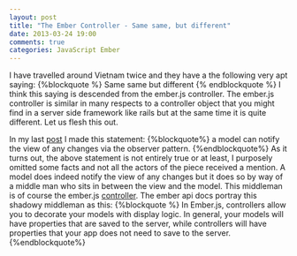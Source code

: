 ```yaml
---
layout: post
title: "The Ember Controller - Same same, but different"
date: 2013-03-24 19:00
comments: true
categories: JavaScript Ember
---
```

I have travelled around Vietnam twice and they have a the following very apt saying:
{%blockquote %}
Same same but different
{% endblockquote %}
I think this saying is descended from the ember.js controller.  The ember.js controller is similar in many respects to a controller object that you might find in a server side framework like rails but at the same time it is quite different.  Let us flesh this out.

In my last <a href="http://www.thesoftwaresimpleton.com/blog/2013/03/23/client-side-mvc/">post</a> I made this statement:
{%blockquote%}
a model can notify the view of any changes via the observer pattern.
{%endblockquote%}
As it turns out, the above statement is not entirely true or at least, I purposely omitted some facts and not all the actors of the piece received a mention.  A model does indeed notify the view of any changes but it does so by way of a middle man who sits in between the view and the model.  This middleman is of course the ember.js <a href="http://emberjs.com/guides/controllers/">controller</a>.  The ember api docs portray this shadowy middleman as this:
{%blockquote %}
In Ember.js, controllers allow you to decorate your models with display logic. In general, your models will have properties that are saved to the server, while controllers will have properties that your app does not need to save to the server.
{%endblockquote%}


